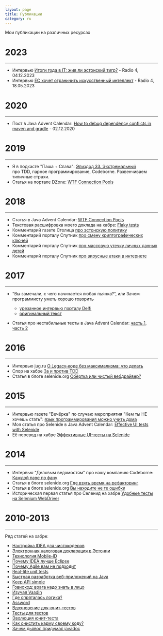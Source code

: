 ```yaml
---
layout: page
title: Публикации
category: ru
---
```


Мои публикации на различных ресурсах

# 2023
* * *

* Интервью [Итоги года в IT: жив ли эстонский тигр?](https://r4.err.ee/1609175834/podrobnosti/fb41fa1de722523eaff8a4fea06e257c) - Radio 4, 04.12.2023
* Интервью [ЕС хочет ограничить искусственный интеллект](https://r4.err.ee/1608981707/es-hochet-ogranichit-iskusstvennyj-intellekt) - Radio 4, 18.05.2023

# 2020
* * *

* Пост в Java Advent Calendar: [How to debug dependency conflicts in maven and gradle](https://www.javaadvent.com/2020/12/how-to-debug-dependency-conflicts-in-maven-and-gradle.html) - 02.12.2020

# 2019
* * *

* Я в подкасте "Паша + Слава": [Эпиздод 33. Экстремальный](https://it.asm0dey.ru/podcast/xp/) <br/> про TDD, парное программирование, Codeborne. Развенчиваем типичные страхи.  
* Статья на портале DZone: [WTF Connection Pools](http://dzone.com/articles/jvm-advent-calendar-connection-pools)

# 2018
* * *

* Статья в Java Advent Calendar: [WTF Connection Pools](https://www.javaadvent.com/2018/12/wtf-connection-pools.html)
* Текстовая расшифровка моего доклада на хабре: [Flaky tests](https://habr.com/company/jugru/blog/416757/)
* Комментарий газете Столица [про эстонскую политику](http://stolitsa.ee/225702) 
* Комментарий порталу Спутник [про смену криптографических ключей](https://ee.sputniknews.ru/society/20180919/12762827/saity-estonia-zavisnutj-globaljnogo-obnovlenija-kriptokljuchej.html) 
* Комментарий порталу Спутник [про массовую утечку личных данных детей](https://ee.sputniknews.ru/society/20181019/13305512/utechke-lichnyh-dannyh-detej.html) 
* Комментарий порталу Спутник [про вирусные атаки в интернете](https://ee.sputniknews.ru/incidents/20180417/10243659/virusnaja-ataka-facebook-sovety-zashita.html) 

# 2017
* * *

* "Вы замечали, с чего начинается любая пьянка?”, или Зачем программисту уметь хорошо говорить
  * [урезанное интервью порталу Delfi](http://rus.delfi.ee/daily/tedxlasnamae/vy-zamechali-s-chego-nachinaetsya-lyubaya-pyanka-ili-zachem-programmistu-umet-horosho-govorit?id=77493874)
  * [оригинальный текст](https://asolntsev.livejournal.com/tag/%D0%B7%D0%B0%20%D0%B6%D0%B8%D0%B7%D0%BD%D1%8C)

* Статья про нестабильные тесты в Java Advent Calendar: 
 [часть 1](https://www.javaadvent.com/2017/12/flaky-tests.html), 
 [часть 2](https://www.javaadvent.com/2017/12/flaky-tests-2.html)


# 2016
* * *

* Интервью jug.ru [О Legacy-коде без максимализма: что делать](https://habr.com/company/jugru/blog/308528/)
* Спор на хабре [За и против TDD](https://habr.com/company/jugru/blog/313514/)
* Статья в блоге selenide.org [Обёртка или чистый вебдрайвер?](https://ru.selenide.org/2016/10/20/selenide-vs-pure-selenium/)

# 2015
* * *
* Интервью газете "Вечёрка" по случаю мероприятия "Кем ты НЕ хочешь стать": [язык программирования можно учить дома](https://www.vecherka.ee/701271/andrei-solncev-yazyk-programmirovaniya-mozhno-uchit-doma)
* Моя статья про Selenide в Java Advent Calendar: [Effective UI tests with Selenide](http://www.javaadvent.com/2015/12/effective-ui-tests-with-selenide.html)
* Её перевод на хабре [Эффективные UI-тесты на Selenide](https://habr.com/post/274071/)


# 2014
* * *

* Интервью "Деловым ведомостям" про нашу компанию Codeborne: [Каждой паре по фану](https://www.dv.ee/novosti/2014/12/17/kazhdoj-pare-po-fanu)
* Статья в блоге selenide.org [Где взять время на рефакторинг](https://ru.selenide.org/2014/12/17/time-for-refactoring/)
* Статья в блоге selenide.org [Вы находите не те ошибки](https://ru.selenide.org/2014/12/09/you-find-wrong-bugs/)
* Историческая первая статья про Селенид на хабре [Удобные тесты на Selenium WebDriver](http://habr.com/post/143269/)

# 2010-2013
* * *

Ряд статей на хабре:
* [Настройка IDEA для чистокодеров](https://habr.com/post/206714/)
* [Электронная налоговая декларация в Эстонии](https://habr.com/post/139244/)
* [Технология Mobile-ID](https://habr.com/post/138892/)
* [Почему IDEA лучше Eclipse](https://habr.com/post/112749/)
* [Почему Agile вам не подходит](https://habr.com/post/131926/)
* [Real-life unit tests](https://habr.com/post/127114/)
* [Быстрая разработка веб-приложений на Java](https://habr.com/post/126066/)
* [Keep API simple](https://habr.com/post/117199/)
* [Говнокод: врага надо знать в лицо](https://habr.com/post/116842/)
* [Изучая Vaadin](https://habr.com/post/115999/)
* [Где спряталась логика?](https://habr.com/post/114889/)
* [Assword](https://habr.com/post/114173/)
* [Вдохновение для юнит-тестов](https://habr.com/post/113487/)
* [Тесты для тестов](https://habr.com/post/112851/)
* [Эволюция юнит-теста](https://habr.com/post/107262/)
* [Как очистить карму своему коду?](https://habr.com/post/99525/)
* [Зачем дьявол придумал javadoc](https://habr.com/post/97320/)